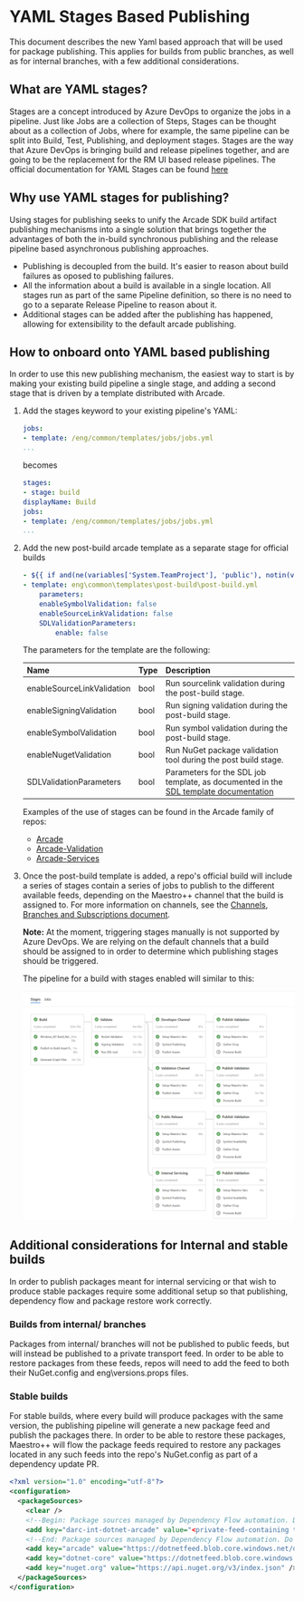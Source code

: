 # YAML Stages Based Publishing

This document describes the new Yaml based approach that will be used for package publishing.  This applies for builds from public branches, as well as for internal branches, with a few additional considerations.

## What are YAML stages?

Stages are a concept introduced by Azure DevOps to organize the jobs in a pipeline.  Just like Jobs are a collection of Steps, Stages can be thought about as a collection of Jobs, where for example, the same pipeline can be split into Build, Test, Publishing, and deployment stages.
Stages are the way that Azure DevOps is bringing build and release pipelines together, and are going to be the replacement for the RM UI based release pipelines.
The official documentation for YAML Stages can be found [here](https://docs.microsoft.com/en-us/azure/devops/pipelines/process/stages?view=azure-devops&tabs=yaml)

## Why use YAML stages for publishing?

Using stages for publishing seeks to unify the Arcade SDK build artifact publishing mechanisms into a single solution that brings together the advantages of both the in-build synchronous publishing and the release pipeline based asynchronous publishing approaches.

* Publishing is decoupled from the build. It's easier to reason about build failures as oposed to publishing failures.
* All the information about a build is available in a single location. All stages run as part of the same Pipeline definition, so there is no need to go to a separate Release Pipeline to reason about it.
* Additional stages can be added after the publishing has happened, allowing for extensibility to the default arcade publishing.

## How to onboard onto YAML based publishing

In order to use this new publishing mechanism, the easiest way to start is by making your existing build pipeline a single stage, and adding a second stage that is driven by a template distributed with Arcade.

1. Add the stages keyword to your existing pipeline's YAML:

    ```YAML
    jobs:
    - template: /eng/common/templates/jobs/jobs.yml
    ...
    ```

    becomes

    ```YAML
    stages:
    - stage: build
    displayName: Build
    jobs:
    - template: /eng/common/templates/jobs/jobs.yml
    ...
    ```

2. Add the new post-build arcade template as a separate stage for official builds

    ```YAML
    - ${{ if and(ne(variables['System.TeamProject'], 'public'), notin(variables['Build.Reason'], 'PullRequest')) }}:
    - template: eng\common\templates\post-build\post-build.yml
        parameters:
        enableSymbolValidation: false
        enableSourceLinkValidation: false
        SDLValidationParameters:
            enable: false
    ```

    The parameters for the template are the following:

    | Name                         | Type     | Description                                                  |
    | -----------------------------| -------- | ------------------------------------------------------------ |
    | enableSourceLinkValidation   | bool     | Run sourcelink validation during the post-build stage.       |
    | enableSigningValidation      | bool     | Run signing validation during the post-build stage.          |
    | enableSymbolValidation       | bool     | Run symbol validation during the post-build stage.           |
    | enableNugetValidation        | bool     | Run NuGet package validation tool during the post build stage.|
    | SDLValidationParameters      | bool     | Parameters for the SDL job template, as documented in the [SDL template documentation](../HowToAddSDLRunToPipeline.md) |

    Examples of the use of stages can be found in the Arcade family of repos:

    * [Arcade](https://github.com/dotnet/arcade/blob/master/azure-pipelines.yml)
    * [Arcade-Validation](https://github.com/dotnet/arcade-validation/blob/master/azure-pipelines.yml)
    * [Arcade-Services](https://github.com/dotnet/arcade-services/blob/master/azure-pipelines.yml)

3. Once the post-build template is added, a repo's official build will include a series of stages contain a series of jobs to publish to the different available feeds, depending on the Maestro++ channel that the build is assigned to.  For more information on channels, see the [Channels, Branches and Subscriptions document](../BranchesChannelsAndSubscriptions.md).

    **Note:** At the moment, triggering stages manually is not supported by Azure DevOps. We are relying on the default channels that a build should be assigned to in order to determine which publishing stages should be triggered.

    The pipeline for a build with stages enabled will similar to this:

    ![build-with-post-build-stages](images/build-with-post-build-stages.png)

## Additional considerations for Internal and stable builds

In order to publish packages meant for internal servicing or that wish to produce stable packages require some additional setup so that publishing, dependency flow and package restore work correctly.

### Builds from internal/ branches

Packages from internal/ branches will not be published to public feeds, but will instead be published to a private transport feed. In order to be able to restore packages from these feeds, repos will need to add the feed to both their NuGet.config and eng\versions.props files.

### Stable builds

For stable builds, where every build will produce packages with the same version, the publishing pipeline will generate a new package feed and publish the packages there. In order to be able to restore these packages, Maestro++ will flow the package feeds required to restore any packages located in any such feeds into the repo's NuGet.config as part of a dependency update PR.

```XML
<?xml version="1.0" encoding="utf-8"?>
<configuration>
  <packageSources>
    <clear />
    <!--Begin: Package sources managed by Dependency Flow automation. Do not edit the sources below.-->
    <add key="darc-int-dotnet-arcade" value="<private-feed-containing the packages>" />
    <!--End: Package sources managed by Dependency Flow automation. Do not edit the sources above.-->
    <add key="arcade" value="https://dotnetfeed.blob.core.windows.net/dotnet-tools-internal/index.json" />
    <add key="dotnet-core" value="https://dotnetfeed.blob.core.windows.net/dotnet-core/index.json" />
    <add key="nuget.org" value="https://api.nuget.org/v3/index.json" />
  </packageSources>
</configuration>
```
